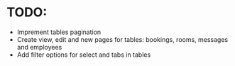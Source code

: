 # TODO:

- Imprement tables pagination
- Create view, edit and new pages for tables: bookings, rooms, messages and employees
- Add filter options for select and tabs in tables